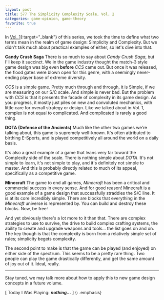 ```yaml
---
layout: post
title: 577 The Simplicity Complexity Scale, Vol. 2
categories: game-opinion, game-theory
favorite: true
---
```

In [Vol. 1](http://www.foster-douglas.com/games/548-the-simplicity-complexity-scale-vol-1/){:target="_blank"} of this series, we took the time to define what two terms mean in the realm of game design: Simplicity and Complexity.  But we didn't talk much about practical examples of either, so let's dive into that.

**Candy Crush Saga**
There is so much to say about *Candy Crush Saga*, but I'll keep it succinct.  We in the game industry thought the match-3 style game design was big even **before** *CCS* came out. But once it was released, the flood gates were blown open for this genre, with a seemingly never-ending player base of extreme diversity.

*CCS* is a simple game.  Pretty much through and through, it is Simple, if we are measuring on our S/C scale. And simple is never bad.  But the problem with *CCS* is that it presents the facade of complexity in its game design. As you progress, it mostly just piles on new and convoluted mechanics, with little care for overall strategy or design. Like we talked about in Vol. 1, complex is not equal to complicated. And complicated is rarely a good thing.

**DOTA (Defense of the Ancients)**
Much like the other two games we're talking about, this game is supremely well-known.  It's often attributed to birthing E-Sports, and is played competitively all around the world on a daily basis.

It's also a great example of a game that leans very far toward the Complexity side of the scale.  There is nothing simple about *DOTA*.  It's not simple to learn, it's not simple to play, and it's definitely not simple to master.  And this is probably directly related to much of its appeal, specifically as a competitive game.

**Minecraft**
The game to end all games, *Minecraft* has been a critical and commercial success in every sense.  And for good reason! Minecraft is a good example of a game design that successfully straddles the S/C line.  It is at its core incredibly simple.  There are blocks that everything in the *Minecraft* universe is represented by. You can build and destroy these blocks. Now, be free!

And yet obviously there's a lot more to it than that.  There are complex strategies to use to survive, the drive to build complex crafting systems, the ability to create and upgrade weapons and tools... the list goes on and on. The key though is that the complexity is born from a relatively simple set of rules; simplicity begets complexity.

The second point to make is that the game can be played (and enjoyed) on either side of the spectrum.  This seems to be a pretty rare thing.  Two people can play the game drastically differently, and get the same amount of joy out of it. Ideal, really.

- - -

Stay tuned, we may talk more about how to apply this to new game design concepts in a future volume.

[ Today I Was Playing: ***nothing...*** ]
{: .emphasis}